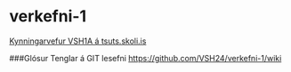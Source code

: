 # verkefni-1

<a href ="http://tsuts.tskoli.is/2t/gjg/" title="lokaverkefni VSH1A">Kynningarvefur VSH1A á tsuts.skoli.is</a>

###Glósur 
Tenglar á GIT lesefni https://github.com/VSH24/verkefni-1/wiki
